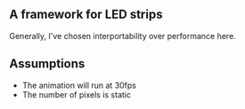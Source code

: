 ## A framework for LED strips

Generally, I've chosen interportability over performance here.

## Assumptions

- The animation will run at 30fps
- The number of pixels is static
